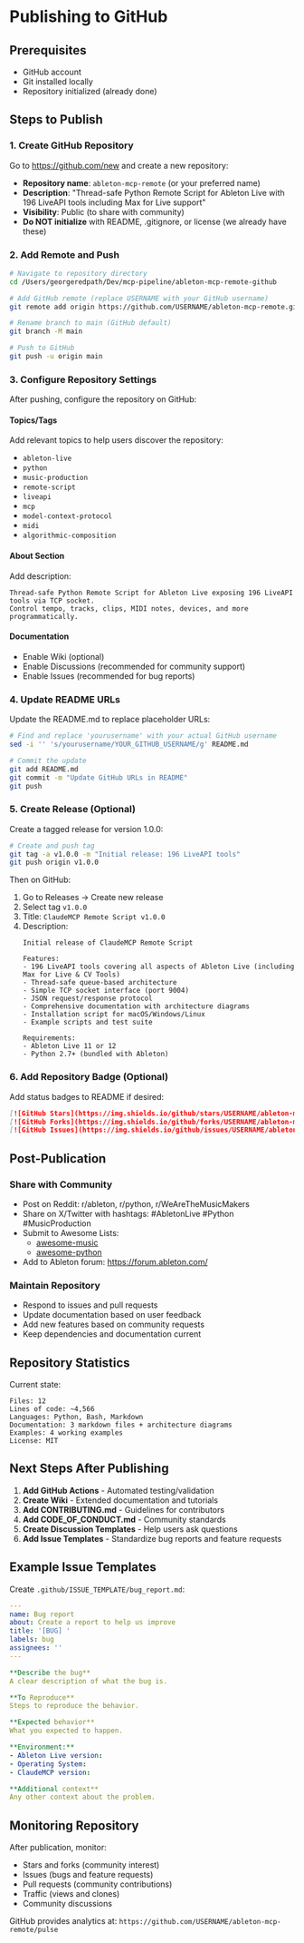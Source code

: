 # Publishing to GitHub

## Prerequisites

- GitHub account
- Git installed locally
- Repository initialized (already done)

## Steps to Publish

### 1. Create GitHub Repository

Go to https://github.com/new and create a new repository:

- **Repository name**: `ableton-mcp-remote` (or your preferred name)
- **Description**: "Thread-safe Python Remote Script for Ableton Live with 196 LiveAPI tools including Max for Live support"
- **Visibility**: Public (to share with community)
- **Do NOT initialize** with README, .gitignore, or license (we already have these)

### 2. Add Remote and Push

```bash
# Navigate to repository directory
cd /Users/georgeredpath/Dev/mcp-pipeline/ableton-mcp-remote-github

# Add GitHub remote (replace USERNAME with your GitHub username)
git remote add origin https://github.com/USERNAME/ableton-mcp-remote.git

# Rename branch to main (GitHub default)
git branch -M main

# Push to GitHub
git push -u origin main
```

### 3. Configure Repository Settings

After pushing, configure the repository on GitHub:

#### Topics/Tags
Add relevant topics to help users discover the repository:
- `ableton-live`
- `python`
- `music-production`
- `remote-script`
- `liveapi`
- `mcp`
- `model-context-protocol`
- `midi`
- `algorithmic-composition`

#### About Section
Add description:
```
Thread-safe Python Remote Script for Ableton Live exposing 196 LiveAPI tools via TCP socket.
Control tempo, tracks, clips, MIDI notes, devices, and more programmatically.
```

#### Documentation
- Enable Wiki (optional)
- Enable Discussions (recommended for community support)
- Enable Issues (recommended for bug reports)

### 4. Update README URLs

Update the README.md to replace placeholder URLs:

```bash
# Find and replace 'yourusername' with your actual GitHub username
sed -i '' 's/yourusername/YOUR_GITHUB_USERNAME/g' README.md

# Commit the update
git add README.md
git commit -m "Update GitHub URLs in README"
git push
```

### 5. Create Release (Optional)

Create a tagged release for version 1.0.0:

```bash
# Create and push tag
git tag -a v1.0.0 -m "Initial release: 196 LiveAPI tools"
git push origin v1.0.0
```

Then on GitHub:
1. Go to Releases → Create new release
2. Select tag `v1.0.0`
3. Title: `ClaudeMCP Remote Script v1.0.0`
4. Description:
   ```
   Initial release of ClaudeMCP Remote Script

   Features:
   - 196 LiveAPI tools covering all aspects of Ableton Live (including Max for Live & CV Tools)
   - Thread-safe queue-based architecture
   - Simple TCP socket interface (port 9004)
   - JSON request/response protocol
   - Comprehensive documentation with architecture diagrams
   - Installation script for macOS/Windows/Linux
   - Example scripts and test suite

   Requirements:
   - Ableton Live 11 or 12
   - Python 2.7+ (bundled with Ableton)
   ```

### 6. Add Repository Badge (Optional)

Add status badges to README if desired:

```markdown
[![GitHub Stars](https://img.shields.io/github/stars/USERNAME/ableton-mcp-remote.svg)](https://github.com/USERNAME/ableton-mcp-remote/stargazers)
[![GitHub Forks](https://img.shields.io/github/forks/USERNAME/ableton-mcp-remote.svg)](https://github.com/USERNAME/ableton-mcp-remote/network)
[![GitHub Issues](https://img.shields.io/github/issues/USERNAME/ableton-mcp-remote.svg)](https://github.com/USERNAME/ableton-mcp-remote/issues)
```

## Post-Publication

### Share with Community

- Post on Reddit: r/ableton, r/python, r/WeAreTheMusicMakers
- Share on X/Twitter with hashtags: #AbletonLive #Python #MusicProduction
- Submit to Awesome Lists:
  - [awesome-music](https://github.com/ciconia/awesome-music)
  - [awesome-python](https://github.com/vinta/awesome-python)
- Add to Ableton forum: https://forum.ableton.com/

### Maintain Repository

- Respond to issues and pull requests
- Update documentation based on user feedback
- Add new features based on community requests
- Keep dependencies and documentation current

## Repository Statistics

Current state:
```
Files: 12
Lines of code: ~4,566
Languages: Python, Bash, Markdown
Documentation: 3 markdown files + architecture diagrams
Examples: 4 working examples
License: MIT
```

## Next Steps After Publishing

1. **Add GitHub Actions** - Automated testing/validation
2. **Create Wiki** - Extended documentation and tutorials
3. **Add CONTRIBUTING.md** - Guidelines for contributors
4. **Add CODE_OF_CONDUCT.md** - Community standards
5. **Create Discussion Templates** - Help users ask questions
6. **Add Issue Templates** - Standardize bug reports and feature requests

## Example Issue Templates

Create `.github/ISSUE_TEMPLATE/bug_report.md`:
```yaml
---
name: Bug report
about: Create a report to help us improve
title: '[BUG] '
labels: bug
assignees: ''
---

**Describe the bug**
A clear description of what the bug is.

**To Reproduce**
Steps to reproduce the behavior.

**Expected behavior**
What you expected to happen.

**Environment:**
- Ableton Live version:
- Operating System:
- ClaudeMCP version:

**Additional context**
Any other context about the problem.
```

## Monitoring Repository

After publication, monitor:
- Stars and forks (community interest)
- Issues (bugs and feature requests)
- Pull requests (community contributions)
- Traffic (views and clones)
- Community discussions

GitHub provides analytics at:
`https://github.com/USERNAME/ableton-mcp-remote/pulse`
